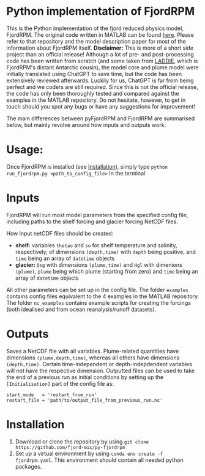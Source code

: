 # Python implementation of FjordRPM

This is the Python implementation of the fjord reduced physics model, FjordRPM. 
The original code written in MATLAB can be found [here](https://github.com/fjord-mix/fjordrpm/tree/main). Please refer to that repository and the model description paper for most of the information about FjordRPM itself.
**Disclaimer:** This is more of a short side project than an official release! Although a lot of pre- and post-processing code has been written from scratch (and some taken from [LADDIE](https://github.com/erwinlambert/laddie), which is FjordRPM's distant Antarctic cousin), the model core and plume model were initially translated using ChatGPT to save time, but the code has been extensively reviewed afterwards. Luckily for us, ChatGPT is far from being perfect and we coders are still required. Since this is not the official release, the code has only been thoroughly tested and compared against the examples in the MATLAB repository. Do not hesitate, however, to get in touch should you spot any bugs or have any suggestions for improvement!

The main differences between pyFjordRPM and FjordRPM are summarised below, but mainly revolve around how inputs and outputs work.

# Usage:

Once FjordRPM is installed (see [Installation](#Installation)), simply type `python run_fjordrpm.py <path_to_config_file>` in the terminal

# Inputs

FjordRPM will run most model parameters from the specified config file, including paths to the shelf forcing and glacier forcing NetCDF files.

How input netCDF files should be created:
- **shelf:** variables `thetao` and `so` for shelf temperature and salinity, respectively, of dimensions `(depth,time)` with `depth` being positive, and `time` being an array of `datetime` objects
- **glacier:** `Qsg` with dimensions `(plume,time)` and `Hgl` with dimenions `(plume)`, `plume` being which plume (starting from zero) and `time` being an array of `datetime` objects

All other parameters can be set up in the config file. The folder `examples` contains config files equivalent to the 4 examples in the MATLAB repository. The folder `nc_examples` contains example scripts for creating the forcings (both idealised and from ocean reanalysis/runoff datasets).

# Outputs
Saves a NetCDF file with all variables. Plume-related quantities have dimensions `(plume,depth,time)`, whereas all others have dimensions `(depth,time)`. Certain time-independent or depth-indepdendent variables will not have the respective dimension.
Outputted files can be used to take the end of a previous run as initial conditions by setting up the `[Initialisation]` part of the config file as:
```
start_mode   = 'restart_from_run'
restart_file = 'path/to/output_file_from_previous_run.nc' 
```

# Installation

1. Download or clone the repository by using `git clone https://github.com/fjord-mix/py-fjordrpm`
2. Set up a virtual environment by using `conda env create -f fjordrpm.yaml`. This environment should contain all needed python packages.